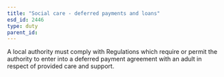 ```yaml
---
title: "Social care - deferred payments and loans"
esd_id: 2446
type: duty
parent_id:  
---
```


A local authority must comply with Regulations which require or permit the authority to enter into a deferred payment agreement with an adult in respect of provided care and support.

